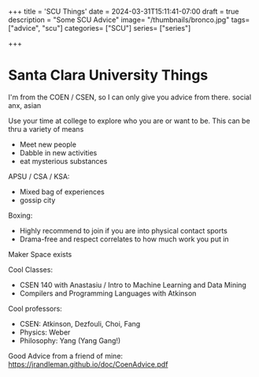 +++
title = 'SCU Things'
date = 2024-03-31T15:11:41-07:00
draft = true
description = "Some SCU Advice"
image= "/thumbnails/bronco.jpg"
tags= ["advice", "scu"]
categories= ["SCU"]
series= ["series"]

+++

# Santa Clara University Things

I'm from the COEN / CSEN, so I can only give you advice from there. social anx, asian

Use your time at college to explore who you are or want to be. This can be thru a variety of means
- Meet new people 
- Dabble in new activities 
- eat mysterious substances

APSU / CSA / KSA:
- Mixed bag of experiences
- gossip city

Boxing:
- Highly recommend to join if you are into physical contact sports
- Drama-free and respect correlates to how much work you put in

Maker Space exists

Cool Classes:
- CSEN 140 with Anastasiu / Intro to Machine Learning and Data Mining
- Compilers and Programming Languages with Atkinson

Cool professors:
- CSEN: Atkinson, Dezfouli, Choi, Fang
- Physics: Weber
- Philosophy: Yang (Yang Gang!)


Good Advice from a friend of mine: \
https://jrandleman.github.io/doc/CoenAdvice.pdf  
